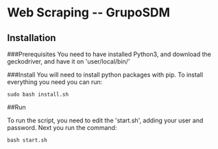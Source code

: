 # Web Scraping -- GrupoSDM

## Installation

###Prerequisites
You need to have installed Python3, and download the geckodriver, and have it on 'user/local/bin/'

###Install
You will need to install python packages with pip.
To install everything you need you can run:

```
sudo bash install.sh
```
##Run

To run the script, you need to edit the 'start.sh', adding your user and password.
Next you run the command:

```
bash start.sh
```
